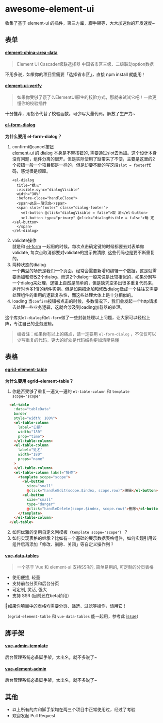 # awesome-element-ui
收集了基于 element-ui 的插件，第三方库，脚手架等，大大加速你的开发速度~

## 表单
#### [element-china-area-data](https://github.com/Plortinus/element-china-area-data)
> Element UI Cascader级联选择器 中国省市区三级、二级联动option数据

不用多说，如果你的项目里需要「选择省市区」，直接 npm install 就能用！

#### [element-ui-verify](https://github.com/aweiu/element-ui-verify)
> 如果你受够了饿了么ElementUI原生的校验方式，那就来试试它吧！一款更懂你的校验插件

十分推荐，用指令代替了校验函数，可少写大量代码，解放了生产力~

#### [el-form-dialog](https://github.com/njleonzhang/el-form-dialog)
**为什么要用 el-form-dialog？**
1. confirm和cancel按钮<br/>
[element-ui](http://element.eleme.io/) 的 [dialog](http://element.eleme.io/#/zh-CN/component/dialog) 本身是不带按钮的, 需要通过slot去添加。这个设计本身没有问题，组件分离的很开。但是实际使用了缺带来了不便，主要是这里的2个按钮一般一个项目都是一样的，但是却要不断的写这段`slot = footer`代码，感觉很是烦躁。
    ```
    <el-dialog
      title="提示"
      :visible.sync="dialogVisible"
      width="30%"
      :before-close="handleClose">
      <span>这是一段信息</span>
      <span slot="footer" class="dialog-footer">
        <el-button @click="dialogVisible = false">取 消</el-button>
        <el-button type="primary" @click="dialogVisible = false">确 定</el-button>
      </span>
    </el-dialog>
    ```
2. validate操作<br/>
就是和 [el-form](http://element.eleme.io/#/zh-CN/component/form) 一起用的时候，每次点击确定键的时候都要去对表单做validate, 每次点取消都要对validate的提示做清除, 这些代码也是要不断重复的。
3. 两种状态的dialog<br/>
一个典型的场景是我们一个页面，经常会需要新增和编辑一个数据，这是就需要添加和修改2个dialog。而这2个dialog一般来说是比较相似的，如果分别写一个dialog来处理，逻辑上自然是简单的，但是缺凭空多出很多重复代码来，运行时也多1倍的组件实例。但是如果把添加和修改dialog做成一个往往又需要处理组件的重用的逻辑复杂性，而这些处理大体上是十分相似的。
4. loading
当`confirm`按钮被点击的时候，多数情况下，我们会发起一个http请求去处理一些业务逻辑，这就会涉及到loading加载器的处理。

这个库对`el-dialog`和`el-form`做了一些封装处理以上问题，让大家可以轻松上阵，专注自己的业务逻辑。

> 编者注：如果你有以上的痛点，请一定要用 `el-form-dialog` ，不仅仅可以少写重复的代码，更大的好处是代码结构更加清晰易懂

## 表格
#### [egrid-element-table](https://github.com/zaxlct/egrid-element-table)
**为什么要用 egrid-element-table？**
1. 你是否受够了重复一遍又一遍的 `el-table-column` 和 `template scope="scope"`
```html
  <el-table
    :data="tableData"
    border
    style="width: 100%">
    <el-table-column
      label="日期"
      width="180"
      prop="time">
    </el-table-column>
    <el-table-column
      label="姓名"
      width="180"
      props="name"
    >
    </el-table-column>
    <el-table-column label="操作">
      <template scope="scope">
        <el-button
          size="small"
          @click="handleEdit(scope.$index, scope.row)">编辑</el-button>
        <el-button
          size="small"
          type="danger"
          @click="handleDelete(scope.$index, scope.row)">删除</el-button>
      </template>
    </el-table-column>
  </el-table>
```
2. 如何优雅的复用自定义列模板（`template scope="scope"`）？
3. 如何实现表格的继承？比如有一个基础的展示数据表格组件，如何实现引用该组件后再添加「修改、删除、关闭」等自定义操作列？

#### [vue-data-tables](https://github.com/njleonzhang/vue-data-tables)
> 一个基于 Vue 和 element-ui 支持SSR的, 简单易用的, 可定制的分页表格
- 使用便捷, 轻量
- 支持前台分页和后台分页
- 可定制, 灵活, 强大
- 支持 SSR (目前还在beta阶段）

如果你项目中的表格均需要分页、筛选、过滤等操作，请用它！

（`egrid-element-table` 和 `vue-data-tables` 能一起用，参考此 [issue](https://github.com/njleonzhang/vue-data-tables/issues/223)）

## 脚手架
#### [vue-admin-template](https://github.com/PanJiaChen/vue-admin-template)
后台管理系统必备脚手架，太出名，就不多说了~

#### [vue-element-admin](https://github.com/PanJiaChen/vue-element-admin)
后台管理系统必备脚手架，太出名，就不多说了~

## 其他
- 以上所有的库和脚手架均在两三个项目中正常使用过，经过了考验
- 欢迎发起 Pull Request
